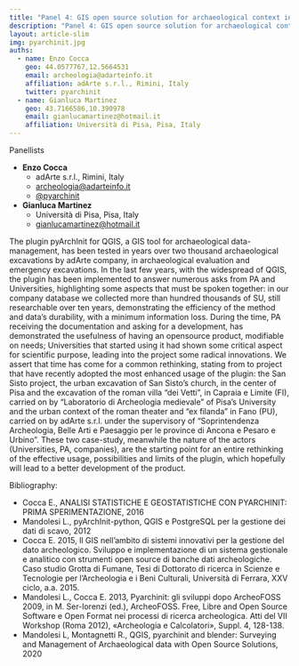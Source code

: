 ```yaml
---
title: "Panel 4: GIS open source solution for archaeological context in between Universities, Public Administration, societies, research center: pyArchInit case"
description: "Panel 4: GIS open source solution for archaeological context in between Universities, Public Administration, societies, research center: pyArchInit case"
layout: article-slim
img: pyarchinit.jpg
auths:
  - name: Enzo Cocca
    geo: 44.0577767,12.5664531
    email: archeologia@adarteinfo.it
    affiliation: adArte s.r.l., Rimini, Italy
    twitter: pyarchinit
  - name: Gianluca Martinez
    geo: 43.7166586,10.390978
    email: gianlucamartinez@hotmail.it
    affiliation: Università di Pisa, Pisa, Italy
---
```


Panellists
- **Enzo Cocca**
  - adArte s.r.l., Rimini, Italy
  - [archeologia@adarteinfo.it](mailto:archeologia@adarteinfo.it)
  - [@pyarchinit](https://mobile.twitter.com/pyarchinit)
- **Gianluca Martinez**
  - Università di Pisa, Pisa, Italy
  - [gianlucamartinez@hotmail.it](mailto:gianlucamartinez@hotmail.it)

The plugin pyArchInit for QGIS, a GIS tool for archaeological data-management, has been tested in years over two thousand
archaeological excavations by adArte company, in archaeological evaluation and emergency excavations. In the last few years, with the widespread of QGIS, the plugin has been implemented to answer numerous asks from PA and Universities, highlighting some aspects that must be spoken together: in our company database we collected more than hundred thousands of SU, still researchable over ten years, demonstrating the efficiency of the method and data’s durability, with a minimum information loss. During the time, PA receiving the documentation and asking for a development, has demonstrated the usefulness of having an
opensource product, modifiable on needs; Universities that started using it had shown some critical aspect for scientific purpose, leading into the project some radical innovations. We assert that time has come for a common rethinking, stating from to project that have recently adopted the most enhanced usage of the plugin: the San Sisto project, the urban excavation of San Sisto’s church, in the center of Pisa and the excavation of the roman villa “dei Vetti”, in Capraia e Limite (FI), carried on by “Laboratorio di Archeologia medievale” of Pisa’s University and the urban context of the roman theater and “ex filanda” in Fano (PU), carried on by adArte s.r.l. under the supervisory of “Soprintendenza Archeologia, Belle Arti e Paesaggio per le province di Ancona e Pesaro e Urbino”. These two case-study, meanwhile the nature of the actors (Universities, PA, companies), are the starting point for an entire rethinking of the effective usage, possibilities and limits of the plugin, which hopefully will lead to a better development of the product.

Bibliography:

- Cocca E., ANALISI STATISTICHE E GEOSTATISTICHE CON PYARCHINIT: PRIMA SPERIMENTAZIONE, 2016
- Mandolesi L., pyArchInit-python, QGIS e PostgreSQL per la gestione dei dati di scavo, 2012
- Cocca E. 2015, Il GIS nell’ambito di sistemi innovativi per la gestione del dato archeologico. Sviluppo e implementazione di un sistema gestionale e analitico con strumenti open source di banche dati archeologiche. Caso studio Grotta di Fumane, Tesi
di Dottorato di ricerca in Scienze e Tecnologie per l’Archeologia e i Beni Culturali, Università di Ferrara, XXV ciclo, a.a. 2015.
- Mandolesi L., Cocca E. 2013, Pyarchinit: gli sviluppi dopo ArcheoFOSS 2009, in M. Ser-lorenzi (ed.), ArcheoFOSS. Free, Libre and Open Source Software e Open Format nei processi di ricerca archeologica. Atti del VII Workshop (Roma 2012), «Archeologia e
Calcolatori», Suppl. 4, 128-138.
- Mandolesi L, Montagnetti R., QGIS, pyarchinit and blender: Surveying and Management of Archaeological data with Open Source Solutions, 2020
